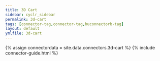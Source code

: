 ```yaml
---
title: 3D Cart
sidebar: cyclr_sidebar
permalink: 3d-cart
tags: [connector-tag,connector-tag,huconnectorb-tag]
layout: default
ymlfile: 3d-cart
---
```

{% assign connectordata = site.data.connectors.3d-cart %}
{% include connector-guide.html %}	